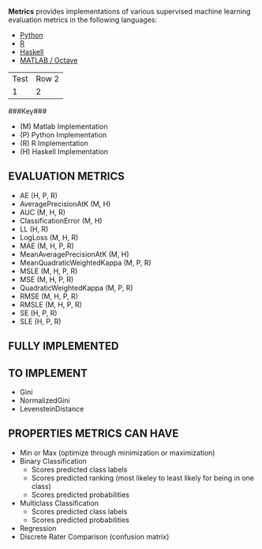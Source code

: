 **Metrics** provides implementations of various supervised machine learning evaluation metrics in the following languages:
 
 - [Python](https://github.com/benhamner/Metrics/tree/master/Python)
 - [R](https://github.com/benhamner/Metrics/tree/master/R)
 - [Haskell](https://github.com/benhamner/Metrics/tree/master/Haskell)
 - [MATLAB / Octave](https://github.com/benhamner/Metrics/tree/master/MATLAB)

<table>
<tr><td>Test</td><td>Row 2</td></tr>
<tr><td>1</td><td>2</td>
</table>

###Key###

 - (M) Matlab Implementation
 - (P) Python Implementation
 - (R) R Implementation
 - (H) Haskell Implementation

EVALUATION METRICS
------------------

 - AE (H, P, R)
 - AveragePrecisionAtK (M, H)
 - AUC (M, H, R)
 - ClassificationError (M, H)
 - LL (H, R)
 - LogLoss (M, H, R)
 - MAE (M, H, P, R)
 - MeanAveragePrecisionAtK (M, H)
 - MeanQuadraticWeightedKappa (M, P, R)
 - MSLE (M, H, P, R)
 - MSE (M, H, P, R)
 - QuadraticWeightedKappa (M, P, R)
 - RMSE (M, H, P, R)
 - RMSLE (M, H, P, R)
 - SE (H, P, R)
 - SLE (H, P, R)

FULLY IMPLEMENTED
-----------------

TO IMPLEMENT
------------

 - Gini
 - NormalizedGini
 - LevensteinDistance

PROPERTIES METRICS CAN HAVE
---------------------------

 - Min or Max (optimize through minimization or maximization)
 - Binary Classification
   - Scores predicted class labels
   - Scores predicted ranking (most likeley to least likely for being in one class)
   - Scores predicted probabilities
 - Multiclass Classification
   - Scores predicted class labels
   - Scores predicted probabilities
 - Regression
 - Discrete Rater Comparison (confusion matrix)

